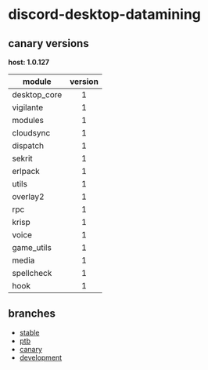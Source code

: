 # discord-desktop-datamining

## canary versions

**host: 1.0.127**

| module | version |
| ------ | :-----: |
| desktop_core | 1 |
| vigilante | 1 |
| modules | 1 |
| cloudsync | 1 |
| dispatch | 1 |
| sekrit | 1 |
| erlpack | 1 |
| utils | 1 |
| overlay2 | 1 |
| rpc | 1 |
| krisp | 1 |
| voice | 1 |
| game_utils | 1 |
| media | 1 |
| spellcheck | 1 |
| hook | 1 |

## branches

- [stable](https://github.com/OpenAsar/discord-desktop-datamining/tree/stable)
- [ptb](https://github.com/OpenAsar/discord-desktop-datamining/tree/ptb)
- [canary](https://github.com/OpenAsar/discord-desktop-datamining/tree/canary)
- [development](https://github.com/OpenAsar/discord-desktop-datamining/tree/development)